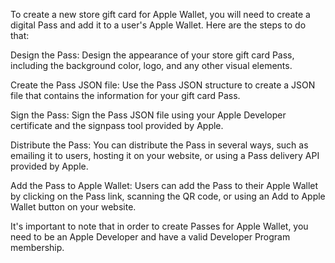 To create a new store gift card for Apple Wallet, you will need to create a digital Pass and add it to a user's Apple Wallet. Here are the steps to do that:

Design the Pass: Design the appearance of your store gift card Pass, including the background color, logo, and any other visual elements.

Create the Pass JSON file: Use the Pass JSON structure to create a JSON file that contains the information for your gift card Pass.

Sign the Pass: Sign the Pass JSON file using your Apple Developer certificate and the signpass tool provided by Apple.

Distribute the Pass: You can distribute the Pass in several ways, such as emailing it to users, hosting it on your website, or using a Pass delivery API provided by Apple.

Add the Pass to Apple Wallet: Users can add the Pass to their Apple Wallet by clicking on the Pass link, scanning the QR code, or using an Add to Apple Wallet button on your website.

It's important to note that in order to create Passes for Apple Wallet, you need to be an Apple Developer and have a valid Developer Program membership.



